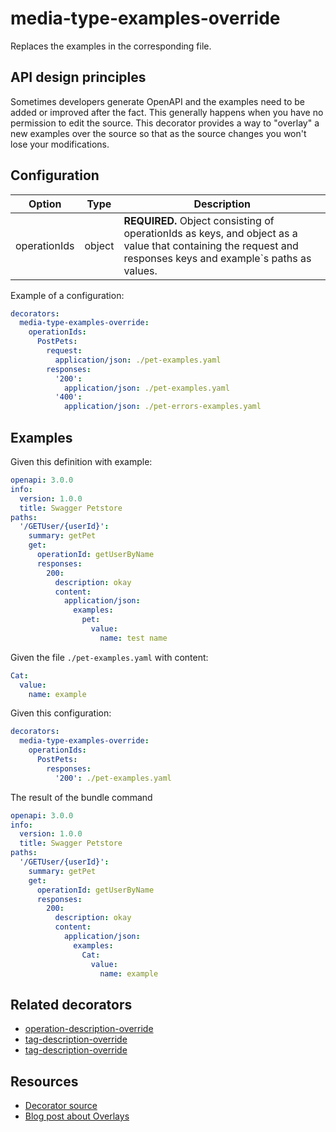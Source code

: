 # media-type-examples-override

Replaces the examples in the corresponding file.

## API design principles

Sometimes developers generate OpenAPI and the examples need to be added or improved after the fact.
This generally happens when you have no permission to edit the source.
This decorator provides a way to "overlay" a new examples over the source so that as the source changes you won't lose your modifications.

## Configuration

|Option|Type| Description                                                                                                                                                  |
|---|---|--------------------------------------------------------------------------------------------------------------------------------------------------------------|
|operationIds|object| **REQUIRED.** Object consisting of operationIds as keys, and object as a value that containing the request and responses keys and example`s paths as values. |

Example of a configuration:

```yaml
decorators:
  media-type-examples-override:
    operationIds:
      PostPets:
        request:
          application/json: ./pet-examples.yaml
        responses:
          '200':
            application/json: ./pet-examples.yaml
          '400':
            application/json: ./pet-errors-examples.yaml
```

## Examples 

Given this definition with example:

```yaml
openapi: 3.0.0
info:
  version: 1.0.0
  title: Swagger Petstore
paths:
  '/GETUser/{userId}':
    summary: getPet
    get:
      operationId: getUserByName
      responses:
        200:
          description: okay
          content:
            application/json:
              examples:
                pet:
                  value:
                    name: test name
```

Given the file `./pet-examples.yaml` with content:

```yaml
Cat:
  value:
    name: example
```

Given this configuration:

```yaml
decorators:
  media-type-examples-override:
    operationIds:
      PostPets:
        responses:
          '200': ./pet-examples.yaml
```

The result of the bundle command

```yaml
openapi: 3.0.0
info:
  version: 1.0.0
  title: Swagger Petstore
paths:
  '/GETUser/{userId}':
    summary: getPet
    get:
      operationId: getUserByName
      responses:
        200:
          description: okay
          content:
            application/json:
              examples:
                Cat:
                  value:
                    name: example
```
## Related decorators

- [operation-description-override](./operation-description-override.md)
- [tag-description-override](./tag-description-override.md)
- [tag-description-override](./tag-description-override.md)

## Resources

- [Decorator source](https://github.com/Redocly/redocly-cli/blob/main/packages/core/src/decorators/common/info-description-override.ts)
- [Blog post about Overlays](../../../blog/openapi-overlays.md)
